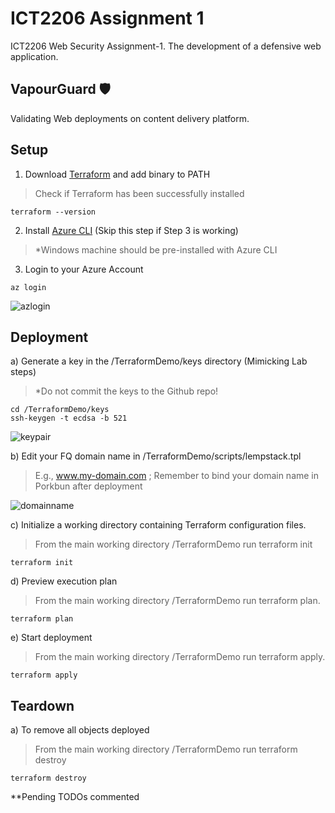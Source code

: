 # ICT2206 Assignment 1
ICT2206 Web Security Assignment-1. The development of a defensive web application.

## VapourGuard 🛡️
Validating Web deployments on content delivery platform.

## Setup
1. Download [Terraform](https://learn.hashicorp.com/tutorials/terraform/install-cli) and add binary to PATH <br />
> Check if Terraform has been successfully installed <br />
```
terraform --version
```
2. Install [Azure CLI](https://learn.microsoft.com/en-us/cli/azure/install-azure-cli-windows?tabs=azure-cli) (Skip this step if Step 3 is working)
> *Windows machine should be pre-installed with Azure CLI

3. Login to your Azure Account
```
az login
```
![azlogin](https://github.com/mingwei1744/ICT2206-VapourGuard/blob/main/Images/azlogin.png)

## Deployment
a) Generate a key in the /TerraformDemo/keys directory (Mimicking Lab steps)
> *Do not commit the keys to the Github repo! 
```
cd /TerraformDemo/keys
ssh-keygen -t ecdsa -b 521
```
![keypair](https://github.com/mingwei1744/ICT2206-VapourGuard/blob/main/Images/keypair.png)

b) Edit your FQ domain name in /TerraformDemo/scripts/lempstack.tpl
> E.g., www.my-domain.com ; Remember to bind your domain name in Porkbun after deployment

![domainname](https://github.com/mingwei1744/ICT2206-VapourGuard/blob/main/Images/domain.png)

c) Initialize a working directory containing Terraform configuration files.
> From the main working directory /TerraformDemo run terraform init
```
terraform init
```

d) Preview execution plan
> From the main working directory /TerraformDemo run terraform plan.
```
terraform plan
```

e) Start deployment
> From the main working directory /TerraformDemo run terraform apply.
```
terraform apply
```

## Teardown
a) To remove all objects deployed
> From the main working directory /TerraformDemo run terraform destroy
```
terraform destroy
```


**Pending TODOs commented
